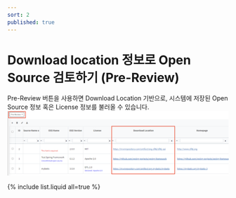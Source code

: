 ```yaml
---
sort: 2
published: true
---
```


# Download location 정보로 Open Source 검토하기 (Pre-Review)
Pre-Review 버튼을 사용하면 Download Location 기반으로, 시스템에 저장된 Open Source 정보 혹은 License 정보를 불러올 수 있습니다.
![PreReview](../../images/common/pre_review/pre_review.png)

{% include list.liquid all=true %}
